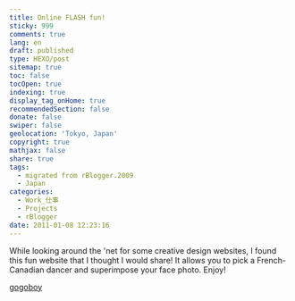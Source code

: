 ```yaml
---
title: Online FLASH fun!
sticky: 999
comments: true
lang: en
draft: published
type: HEXO/post
sitemap: true
toc: false
tocOpen: true
indexing: true
display_tag_onHome: true
recommendedSection: false
donate: false
swiper: false
geolocation: 'Tokyo, Japan'
copyright: true
mathjax: false
share: true
tags:
  - migrated from rBlogger.2009
  - Japan
categories:
  - Work_仕事
  - Projects
  - rBlogger
date: 2011-01-08 12:23:16
---
```


 While looking around the 'net for some creative design websites, I found this fun website that I thought I would share! It allows you to pick a French-Canadian dancer and superimpose your face photo. Enjoy!
 
 [gogoboy](http://www.gogoboy.ca/?d=31290)